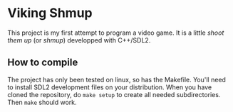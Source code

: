 # Viking Shmup

This project is my first attempt to program a video game. It is a little *shoot them up* (or *shmup*) developped with C++/SDL2.

## How to compile

The project has only been tested on linux, so has the Makefile.
You'll need to install SDL2 development files on your distribution.
When you have cloned the repository, do `make setup` to create all needed subdirectories. Then `make` should work.

